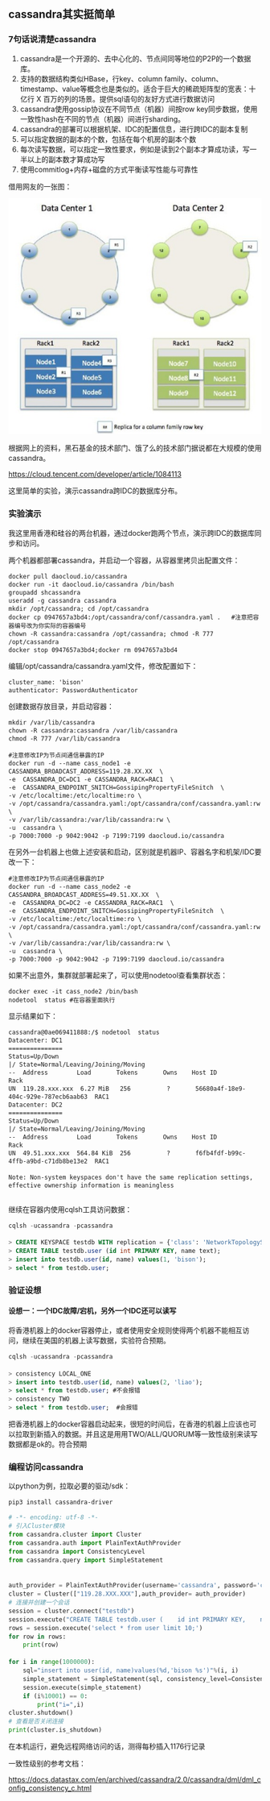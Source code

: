 ## cassandra其实挺简单

### 7句话说清楚cassandra

1. cassandra是一个开源的、去中心化的、节点间同等地位的P2P的一个数据库。
2. 支持的数据结构类似HBase，行key、column family、column、timestamp、value等概念也是类似的。适合于巨大的稀疏矩阵型的宽表：十亿行 X 百万的列的场景。提供sql语句的友好方式进行数据访问
3. cassandra使用gossip协议在不同节点（机器）间按row key同步数据，使用一致性hash在不同的节点（机器）间进行sharding。
4. cassandra的部署可以根据机架、IDC的配置信息，进行跨IDC的副本复制
5. 可以指定数据的副本的个数，包括在每个机房的副本个数
6. 每次读写数据，可以指定一致性要求，例如是读到2个副本才算成功读，写一半以上的副本数才算成功写
7. 使用commitlog+内存+磁盘的方式平衡读写性能与可靠性

借用网友的一张图：

![](img/cassandra/cassandra.jpg)

根据网上的资料，黑石基金的技术部门、饿了么的技术部门据说都在大规模的使用cassandra。

https://cloud.tencent.com/developer/article/1084113

这里简单的实验，演示cassandra跨IDC的数据库分布。

### 实验演示

我这里用香港和硅谷的两台机器，通过docker跑两个节点，演示跨IDC的数据库同步和访问。

两个机器都部署cassandra，并启动一个容器，从容器里拷贝出配置文件：

```shell
docker pull daocloud.io/cassandra
docker run -it daocloud.io/cassandra /bin/bash
groupadd shcassandra
useradd -g cassandra cassandra
mkdir /opt/cassandra; cd /opt/cassandra
docker cp 0947657a3bd4:/opt/cassandra/conf/cassandra.yaml .   #注意把容器编号改为你实际的容器编号
chown -R cassandra:cassandra /opt/cassandra; chmod -R 777  /opt/cassandra
docker stop 0947657a3bd4;docker rm 0947657a3bd4
```

编辑/opt/cassandra/cassandra.yaml文件，修改配置如下：

```
cluster_name: 'bison'
authenticator: PasswordAuthenticator
```

创建数据存放目录，并启动容器：

```shell
mkdir /var/lib/cassandra
chown -R cassandra:cassandra /var/lib/cassandra
chmod -R 777 /var/lib/cassandra

#注意修改IP为节点间通信暴露的IP
docker run -d --name cass_node1 -e CASSANDRA_BROADCAST_ADDRESS=119.28.XX.XX  \  
-e  CASSANDRA_DC=DC1 -e CASSANDRA_RACK=RAC1  \
-e  CASSANDRA_ENDPOINT_SNITCH=GossipingPropertyFileSnitch  \
-v /etc/localtime:/etc/localtime:ro \
-v /opt/cassandra/cassandra.yaml:/opt/cassandra/conf/cassandra.yaml:rw \
-v /var/lib/cassandra:/var/lib/cassandra:rw \
-u  cassandra \
-p 7000:7000 -p 9042:9042 -p 7199:7199 daocloud.io/cassandra
```

在另外一台机器上也做上述安装和启动，区别就是机器IP、容器名字和机架/IDC要改一下：

```shell
#注意修改IP为节点间通信暴露的IP
docker run -d --name cass_node2 -e CASSANDRA_BROADCAST_ADDRESS=49.51.XX.XX  \  
-e  CASSANDRA_DC=DC2 -e CASSANDRA_RACK=RAC1  \
-e  CASSANDRA_ENDPOINT_SNITCH=GossipingPropertyFileSnitch  \
-v /etc/localtime:/etc/localtime:ro \
-v /opt/cassandra/cassandra.yaml:/opt/cassandra/conf/cassandra.yaml:rw \
-v /var/lib/cassandra:/var/lib/cassandra:rw \
-u  cassandra \
-p 7000:7000 -p 9042:9042 -p 7199:7199 daocloud.io/cassandra
```

如果不出意外，集群就部署起来了，可以使用nodetool查看集群状态：

```shell
docker exec -it cass_node2 /bin/bash
nodetool  status #在容器里面执行
```

显示结果如下：

```shell
cassandra@0ae069411888:/$ nodetool  status
Datacenter: DC1
===============
Status=Up/Down
|/ State=Normal/Leaving/Joining/Moving
--  Address        Load       Tokens       Owns    Host ID                               Rack
UN  119.28.xxx.xxx  6.27 MiB   256          ?       56680a4f-18e9-404c-929e-787ecb6aab63  RAC1
Datacenter: DC2
===============
Status=Up/Down
|/ State=Normal/Leaving/Joining/Moving
--  Address        Load       Tokens       Owns    Host ID                               Rack
UN  49.51.xxx.xxx  564.84 KiB  256          ?       f6fb4fdf-b99c-4ffb-a9bd-c71db8be13e2  RAC1

Note: Non-system keyspaces don't have the same replication settings, effective ownership information is meaningless


```

继续在容器内使用cqlsh工具访问数据：

```sql
cqlsh -ucassandra -pcassandra

> CREATE KEYSPACE testdb WITH replication = {'class': 'NetworkTopologyStrategy', 'DC1': '1', 'DC2': '1'} ;
> CREATE TABLE testdb.user (id int PRIMARY KEY, name text);
> insert into testdb.user(id, name) values(1, 'bison');
> select * from testdb.user;
```

### 验证设想

#### 设想一：一个IDC故障/宕机，另外一个IDC还可以读写

将香港机器上的docker容器停止，或者使用安全规则使得两个机器不能相互访问，继续在美国的机器上读写数据，实验符合预期。

```sql
cqlsh -ucassandra -pcassandra

> consistency LOCAL_ONE
> insert into testdb.user(id, name) values(2, 'liao');
> select * from testdb.user; #不会报错
> consistency TWO
> select * from testdb.user;  #会报错
```

把香港机器上的docker容器启动起来，很短的时间后，在香港的机器上应该也可以拉取到新插入的数据。并且这是用用TWO/ALL/QUORUM等一致性级别来读写数据都是ok的。符合预期

### 编程访问cassandra

以python为例，拉取必要的驱动/sdk：

```
pip3 install cassandra-driver
```

```python
# -*- encoding: utf-8 -*-
# 引入Cluster模块
from cassandra.cluster import Cluster
from cassandra.auth import PlainTextAuthProvider
from cassandra import ConsistencyLevel
from cassandra.query import SimpleStatement


auth_provider = PlainTextAuthProvider(username='cassandra', password='cassandra')
cluster = Cluster(["119.28.XXX.XXX"],auth_provider= auth_provider)
# 连接并创建一个会话
session = cluster.connect("testdb")
session.execute("CREATE TABLE testdb.user (    id int PRIMARY KEY,    name text);")
rows = session.execute('select * from user limit 10;')
for row in rows:
    print(row)

for i in range(1000000):
    sql="insert into user(id, name)values(%d,'bison %s')"%(i, i)
    simple_statement = SimpleStatement(sql, consistency_level=ConsistencyLevel.LOCAL_ONE)
    session.execute(simple_statement)
    if (i%10001) == 0:
        print("i=",i)
cluster.shutdown()
# 查看是否关闭连接
print(cluster.is_shutdown)
```

在本机运行，避免远程网络访问的话，测得每秒插入1176行记录



一致性级别的参考文档：

https://docs.datastax.com/en/archived/cassandra/2.0/cassandra/dml/dml_config_consistency_c.html

